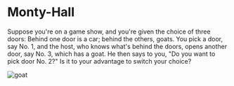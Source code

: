 # Monty-Hall

Suppose you're on a game show, and you're given the choice of three doors: Behind one door is a car; behind the others, goats. You pick a door, say No. 1, and the host, who knows what's behind the doors, opens another door, say No. 3, which has a goat. He then says to you, "Do you want to pick door No. 2?" Is it to your advantage to switch your choice?

![goat](https://github.com/Behnekoogol/Monty-Hall/assets/107272457/280732f9-ad2d-4111-aa1b-3ac96117c240)
